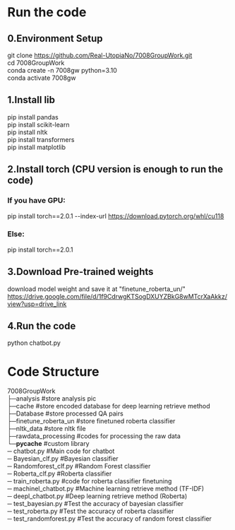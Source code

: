 # Run the code   
## 0.Environment Setup  
git clone https://github.com/Real-UtopiaNo/7008GroupWork.git  
cd 7008GroupWork  
conda create -n 7008gw python=3.10  
conda activate 7008gw  
## 1.Install lib  
pip install pandas  
pip install scikit-learn  
pip install nltk  
pip install transformers  
pip install matplotlib  
## 2.Install torch (CPU version is enough to run the code)   
### If you have GPU:  
pip install torch==2.0.1 --index-url https://download.pytorch.org/whl/cu118  
### Else:  
pip install torch==2.0.1  
## 3.Download Pre-trained weights  
download model weight and save it at "finetune_roberta_un/"  
https://drive.google.com/file/d/1f9CdrwgKTSogDXUYZBkG8wMTcrXaAkkz/view?usp=drive_link  
## 4.Run the code
python chatbot.py  

# Code Structure  
7008GroupWork  
├─analysis      #store analysis pic  
├─cache      #store encoded database for deep learning retrieve method  
├─Database      #store processed QA pairs  
├─finetune_roberta_un      #store finetuned roberta classifier  
├─nltk_data      #store nltk file  
├─rawdata_processing      #codes for processing the raw data  
└─__pycache__      #custom library  
─ chatbot.py      #Main code for chatbot  
─ Bayesian_clf.py      #Bayesian classifier  
─ Randomforest_clf.py      #Random Forest classifier  
─ Roberta_clf.py      #Roberta classifier  
─ train_roberta.py      #code for roberta classifier finetuning  
─ machinel_chatbot.py      #Machine learning retrieve method (TF-IDF)  
─ deepl_chatbot.py      #Deep learning retrieve method (Roberta)  
─ test_bayesian.py      #Test the accuracy of bayesian classifier  
─ test_roberta.py      #Test the accuracy of roberta classifier  
─ test_randomforest.py      #Test the accuracy of random forest classifier  
